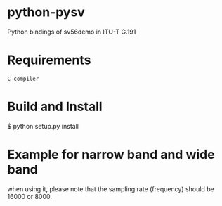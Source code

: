 # python-pysv

Python bindings of sv56demo in ITU-T G.191

# Requirements

    C compiler

# Build and Install
$ python setup.py install

# Example for narrow band and wide band

when using it, please note that the sampling rate (frequency) should be 16000 or 8000. 


